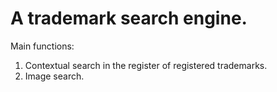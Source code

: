 # A trademark search engine.

Main functions: 
1. Contextual search in the register of registered trademarks.
2. Image search.
